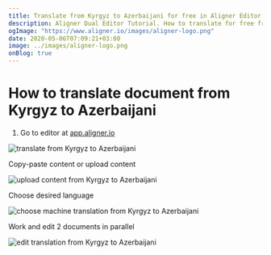 ```yaml
---
title: Translate from Kyrgyz to Azerbaijani for free in Aligner Editor
description: Aligner Dual Editor Tutorial. How to translate for free from Kyrgyz to Azerbaijani. Aligner is multilingual document management platform. 
ogImage: "https://www.aligner.io/images/aligner-logo.png"
date: 2020-05-06T07:09:21+03:00
image: ../images/aligner-logo.png
onBlog: true
---
```


# How to translate document from Kyrgyz to Azerbaijani

1. Go to editor at [app.aligner.io](https://app.aligner.io "Aligner App web page")

![translate from Kyrgyz to Azerbaijani](../aligner-blank-editor.png "translate from Kyrgyz to Azerbaijani")

Copy-paste content or upload content

![upload content from Kyrgyz to Azerbaijani](../aligner-uploaded-document.png "upload content from Kyrgyz to Azerbaijani")

Choose desired language

![choose machine translation from Kyrgyz to Azerbaijani](../aligner-language-dropdown.png "choose machine translation from Kyrgyz to Azerbaijani")

Work and edit 2 documents in parallel

![edit translation from Kyrgyz to Azerbaijani](../aligner-double-sitded-editor.png "edit translation from Kyrgyz to Azerbaijani")

